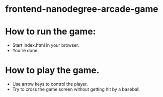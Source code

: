 frontend-nanodegree-arcade-game
===============================

# How to run the game:

- Start index.html in your browser.
- You're done.

# How to play the game.

- Use arrow keys to control the player.
- Try to cross the game screen without getting hit by a baseball.

